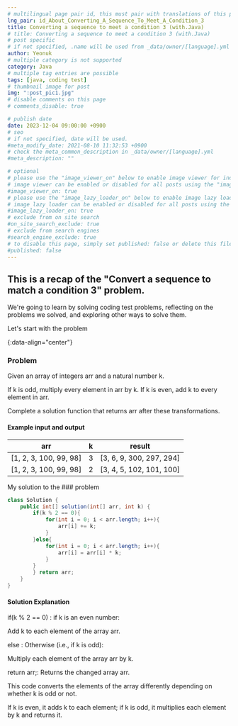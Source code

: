 ```yaml
---
# multilingual page pair id, this must pair with translations of this page. (This name must be unique)
lng_pair: id_About_Converting_A_Sequence_To_Meet_A_Condition_3
title: Converting a sequence to meet a condition 3 (with.Java)
# title: Converting a sequence to meet a condition 3 (with.Java)
# post specific
# if not specified, .name will be used from _data/owner/[language].yml
author: Yeonuk
# multiple category is not supported
category: Java
# multiple tag entries are possible
tags: [java, coding test]
# thumbnail image for post
img: ":post_pic1.jpg"
# disable comments on this page
# comments_disable: true

# publish date
date: 2023-12-04 09:00:00 +0900
# seo
# if not specified, date will be used.
#meta_modify_date: 2021-08-10 11:32:53 +0900
# check the meta_common_description in _data/owner/[language].yml
#meta_description: ""

# optional
# please use the "image_viewer_on" below to enable image viewer for individual pages or posts (_posts/ or [language]/_posts folders).
# image viewer can be enabled or disabled for all posts using the "image_viewer_posts: true" setting in _data/conf/main.yml.
#image_viewer_on: true
# please use the "image_lazy_loader_on" below to enable image lazy loader for individual pages or posts (_posts/ or [language]/_posts folders).
# image lazy loader can be enabled or disabled for all posts using the "image_lazy_loader_posts: true" setting in _data/conf/main.yml.
#image_lazy_loader_on: true
# exclude from on site search
#on_site_search_exclude: true
# exclude from search engines
#search_engine_exclude: true
# to disable this page, simply set published: false or delete this file
#published: false
---
```


<!-- outline-start -->

## This is a recap of the "Convert a sequence to match a condition 3" problem.

We're going to learn by solving coding test problems, reflecting on the problems we solved, and exploring other ways to solve them.

Let's start with the problem

{:data-align="center"}

<!-- outline-end -->

### Problem

Given an array of integers arr and a natural number k.

If k is odd, multiply every element in arr by k. If k is even, add k to every element in arr.

Complete a solution function that returns arr after these transformations.

#### Example input and output

| arr                    | k   | result                   |
| ---------------------- | --- | ------------------------ |
| [1, 2, 3, 100, 99, 98] | 3   | [3, 6, 9, 300, 297, 294] |
| [1, 2, 3, 100, 99, 98] | 2   | [3, 4, 5, 102, 101, 100] |

My solution to the ### problem

```java
class Solution {
    public int[] solution(int[] arr, int k) {
        if(k % 2 == 0){
            for(int i = 0; i < arr.length; i++){
                arr[i] += k;
            }
        }else{
            for(int i = 0; i < arr.length; i++){
                arr[i] = arr[i] * k;
            }
        }
        } return arr;
    }
}
```

#### Solution Explanation

if(k % 2 == 0) : if k is an even number:

Add k to each element of the array arr.

else : Otherwise (i.e., if k is odd):

Multiply each element of the array arr by k.

return arr;: Returns the changed array arr.

This code converts the elements of the array differently depending on whether k is odd or not.

If k is even, it adds k to each element; if k is odd, it multiplies each element by k and returns it.
